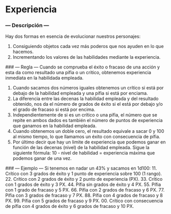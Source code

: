 
Experiencia
===========

### — Descripción —
Hay dos formas en esencia de evolucionar nuestros personajes:
1. Consiguiendo objetos cada vez más poderos que nos ayuden en lo que hacemos.
1. Incrementando los valores de las habilidades mediante la experiencia.

### — Regla —
Cuando se comprueba el éxito o fracaso de una acción y esta da como resultado una pifia o un critico, obtenemos experiencia inmediata en la habilidada empleada.
1. Cuando sacamos dos números iguales obtenemos un crítico si está por debajo de la habilidad empleada y una pífia si está por enciama.
1. La diferencia entre las decenas la habilidad empleada y del resultado obtenido, nos da el número de grados de éxito si el está por debajo y/o el grado de fracaso si está por encima.
1. Independientemente de si es un crítico o una pifia, el número que se repite en ambos dados es también el número de puntos de experiencia que ganamos en la habilidad empleada.
1. Cuando obtenemos un doble cero, el resultado equivale a sacar 0 y 100 al mismo tiempo, lo que llamamos un éxito con consecuencia de pífia.
1. Por último decir que hay un limite de experiencia que podemos ganar en función de las decenas (nivel) de la habilidad empleada. Sigue la siguiente fórmula: 10 - nivel de habilidad = experiencia máxima que podemos ganar de una vez.

### — Ejemplo —
Si tenemos en nadar un 43% y sacamos en 1d100:
11. Crítico con 3 grados de éxito y 1 punto de experiencia sobre 100 (1 rango).
22. Crítico con 2 grados de éxito y 2 punto de experiencia (PX).
33. Crítico con 1 grados de éxito y 3 PX.
44. Pífia sin grados de éxito y 4 PX.
55. Pífia con 1 grado de fracaso y 5 PX.
66. Pífia con 2 grados de fracaso y 6 PX.
77. Pífia con 3 grados de fracaso y 7 PX.
88. Pífia con 4 grados de fracaso y 8 PX.
99. Pífia con 5 grados de fracaso y 9 PX.
00. Crítico con consecuencia de pífia con 4 grados de éxito y 6 grados de fracaso y 10 PX.
